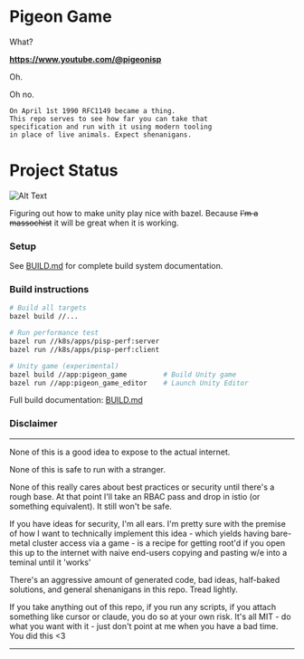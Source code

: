 # Pigeon Game

What?

**https://www.youtube.com/@pigeonisp**

Oh.

Oh no.

```
On April 1st 1990 RFC1149 became a thing. 
This repo serves to see how far you can take that
specification and run with it using modern tooling
in place of live animals. Expect shenanigans.
```

# Project Status

![Alt Text](https://media1.tenor.com/m/si53c8wtxCAAAAAC/my-life-in-a-nutshell-sigh.gif)

Figuring out how to make unity play nice with bazel. Because ~~I'm a massochist~~ it will be great when it is working.


### Setup

See [BUILD.md](BUILD.md) for complete build system documentation.

### Build instructions

```bash
# Build all targets
bazel build //...

# Run performance test
bazel run //k8s/apps/pisp-perf:server
bazel run //k8s/apps/pisp-perf:client

# Unity game (experimental)
bazel build //app:pigeon_game         # Build Unity game
bazel run //app:pigeon_game_editor    # Launch Unity Editor
```

Full build documentation: [BUILD.md](BUILD.md)



### Disclaimer
***
None of this is a good idea to expose to the actual internet.

None of this is safe to run with a stranger.

None of this really cares about best practices or security until there's a rough base. 
At that point I'll take an RBAC pass and drop in istio (or something equivalent). 
It still won't be safe.

If you have ideas for security, I'm all ears. I'm pretty sure with the premise of how I want to technically implement this idea - which yields having bare-metal cluster access via a game - is a recipe for getting root'd if you open this up to the internet with naive end-users copying and pasting w/e into a teminal until it 'works'

There's an aggressive amount of generated code, bad ideas, half-baked solutions, and general shenanigans in this repo. Tread lightly.

If you take anything out of this repo, if you run any scripts, if you attach something like cursor or claude, you do so at your own risk. It's all MIT - do what you want with it - just don't point at me when you have a bad time. You did this <3
***